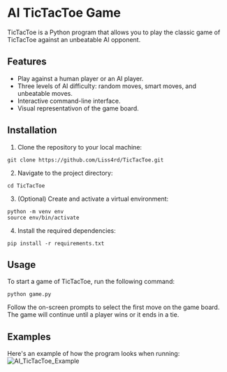 # AI TicTacToe Game

TicTacToe is a Python program that allows you to play the classic game of TicTacToe against an unbeatable AI opponent.

## Features

- Play against a human player or an AI player.
- Three levels of AI difficulty: random moves, smart moves, and unbeatable moves.
- Interactive command-line interface.
- Visual representativon of the game board.

## Installation 

1. Clone the repository to your local machine:
```shell
git clone https://github.com/Liss4rd/TicTacToe.git
```
2. Navigate to the project directory:
```shell
cd TicTacToe
```
3. (Optional) Create and activate a virtual environment:
```shell
python -m venv env
source env/bin/activate
```
4. Install the required dependencies:
```shell
pip install -r requirements.txt
```

## Usage
To start a game of TicTacToe, run the following command:
```shell
python game.py
```
Follow the on-screen prompts to select the first move on the game board.
The game will continue until a player wins or it ends in a tie.

## Examples
Here's an example of how the program looks when running:
![AI_TicTacToe_Example](https://github.com/Liss4rd/AI_TicTacToe_Game/assets/66858250/5b219a6b-dbd5-42de-9bd3-43a077527795)
